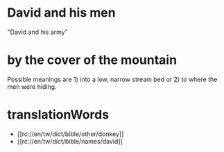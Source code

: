 # David and his men

"David and his army"

# by the cover of the mountain

Possible meanings are 1) into a low, narrow stream bed or 2) to where the men were hiding.

# translationWords

* [[rc://en/tw/dict/bible/other/donkey]]
* [[rc://en/tw/dict/bible/names/david]]